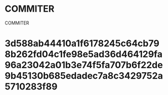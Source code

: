 # COMMITER
COMMITER






# 3d588ab44410a1f6178245c64cb798b262fd04c1fe98e5ad36d464129fa96a23042a01b3e74f5fa707b6f22de9b45130b685edadec7a8c3429752a5710283f89
